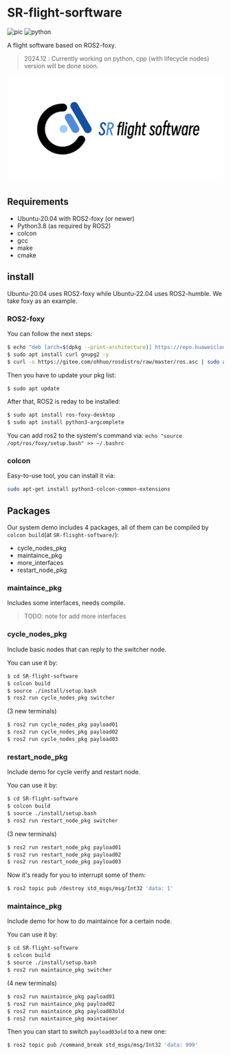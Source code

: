 # SR-flight-sorftware

![pic](https://img.shields.io/badge/version-v0.0.1-green)
![python](https://img.shields.io/badge/Python-3.8-green?logo=python&logoColor=ffffff)

A flight software based on ROS2-foxy.

> 2024.12 : Currently working on python, cpp (with lifecycle nodes) version will be done soon.

![fig_20241210_95463](images/fig_20241210_24161_uploaded.png)  

## Requirements

- Ubuntu-20.04 with ROS2-foxy (or newer)
- Python3.8 (as required by ROS2)
- colcon
- gcc
- make
- cmake

## install

Ubuntu-20.04 uses ROS2-foxy while Ubuntu-22.04 uses ROS2-humble. We take foxy as an example.

### ROS2-foxy

You can follow the next steps:
```bash
$ echo "deb [arch=$(dpkg --print-architecture)] https://repo.huaweicloud.com/ros2/ubuntu/ $(lsb_release -cs) main" | sudo tee /etc/apt/sources.list.d/ros2.list > /dev/null
$ sudo apt install curl gnupg2 -y
$ curl -s https://gitee.com/ohhuo/rosdistro/raw/master/ros.asc | sudo apt-key add -
```

Then you have to update your pkg list:
```bash
$ sudo apt update 
```

After that, ROS2 is reday to be installed:
```bash
$ sudo apt install ros-foxy-desktop
$ sudo apt install python3-argcomplete
```

You can add ros2 to the system's command via: `echo "source /opt/ros/foxy/setup.bash" >> ~/.bashrc`

### colcon

Easy-to-use tool, you can install it via:

```bash
sudo apt-get install python3-colcon-common-extensions
```

## Packages

Our system demo includes 4 packages, all of them can be compiled by `colcon build`(at `SR-flisght-software/`):

- cycle_nodes_pkg
- maintaince_pkg
- more_interfaces
- restart_node_pkg

### maintaince_pkg

Includes some interfaces, needs compile.

> TODO: note for add more interfaces

### cycle_nodes_pkg

Include basic nodes that can reply to the switcher node.

You can use it by:

```bash
$ cd SR-flight-software
$ colcon build
$ source ./install/setup.bash
$ ros2 run cycle_nodes_pkg switcher
```

(3 new terminals)
```bash
$ ros2 run cycle_nodes_pkg payload01
$ ros2 run cycle_nodes_pkg payload02
$ ros2 run cycle_nodes_pkg payload03
```

### restart_node_pkg

Include demo for cycle verify and restart node.

You can use it by:

```bash
$ cd SR-flight-software
$ colcon build
$ source ./install/setup.bash
$ ros2 run restart_node_pkg switcher
```

(3 new terminals)
```bash
$ ros2 run restart_node_pkg payload01
$ ros2 run restart_node_pkg payload02
$ ros2 run restart_node_pkg payload03
```

Now it's ready for you to interrupt some of them:
```bash
$ ros2 topic pub /destroy std_msgs/msg/Int32 'data: 1'
```

### maintaince_pkg

Include demo for how to do maintaince for a certain node.

You can use it by:

```bash
$ cd SR-flight-software
$ colcon build
$ source ./install/setup.bash
$ ros2 run maintaince_pkg switcher
```

(4 new terminals)
```bash
$ ros2 run maintaince_pkg payload01
$ ros2 run maintaince_pkg payload02
$ ros2 run maintaince_pkg payload03old
$ ros2 run maintaince_pkg maintainer
```

Then you can start to switch `payload03old` to a new one:
```bash
$ ros2 topic pub /command_break std_msgs/msg/Int32 'data: 999'
```
